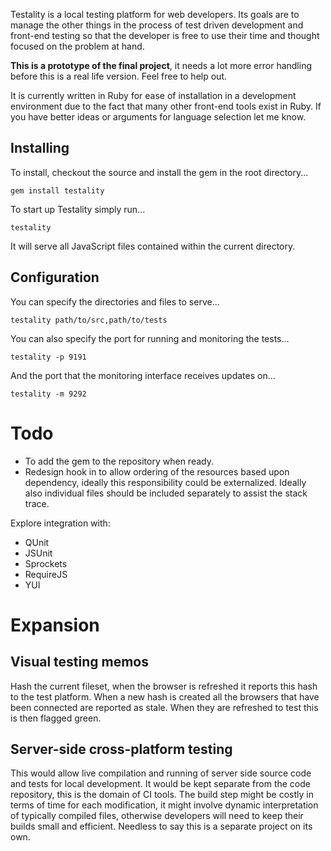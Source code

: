Testality is a local testing platform for web developers. Its goals are to manage
the other things in the process of test driven development and front-end testing
so that the developer is free to use their time and thought focused on the problem
at hand.

**This is a prototype of the final project**, it needs a lot more error handling
before this is a real life version. Feel free to help out. 

It is currently written in Ruby for ease of installation in a development 
environment due to the fact that many other front-end tools exist in Ruby. If you 
have better ideas or arguments for language selection let me know.

## Installing

To install, checkout the source and install the gem in the root directory...

    gem install testality

To start up Testality simply run...

    testality

It will serve all JavaScript files contained within the current directory.

## Configuration

You can specify the directories and files to serve...

    testality path/to/src,path/to/tests

You can also specify the port for running and monitoring the tests...

    testality -p 9191

And the port that the monitoring interface receives updates on...

    testality -m 9292

# Todo

- To add the gem to the repository when ready.
- Redesign hook in to allow ordering of the resources based upon dependency,
  ideally this responsibility could be externalized. Ideally also individual
  files should be included separately to assist the stack trace.

Explore integration with:

- QUnit
- JSUnit
- Sprockets
- RequireJS
- YUI

# Expansion

## Visual testing memos

Hash the current fileset, when the browser is refreshed it reports this hash
to the test platform. When a new hash is created all the browsers that have
been connected are reported as stale. When they are refreshed to test this
is then flagged green.

## Server-side cross-platform testing

This would allow live compilation and running of server side source code and
tests for local development. It would be kept separate from the code 
repository, this is the domain of CI tools. The build step might be costly in
terms of time for each modification, it might involve dynamic interpretation 
of typically compiled files, otherwise developers will need to keep their builds 
small and efficient. Needless to say this is a separate project on its own.